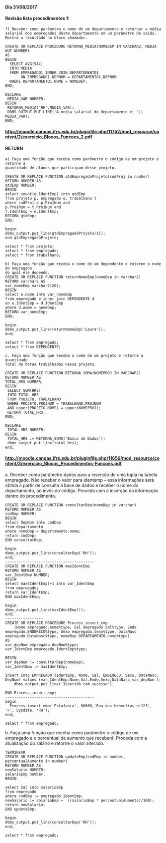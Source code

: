 #### Dia 31/08/2017

#### Revisão lista procedimentos 1: 
```
f) Receber como parâmetro o nome de um departamento e retornar a média 
salarial dos empregados deste departamento em um parâmetro de saída. 
Mostre o resultado no bloco chamador.

CREATE OR REPLACE PROCEDURE RETORNA_MEDIA(NOMEDEP IN VARCHAR2, MEDIA OUT NUMBER)
AS
BEGIN
  SELECT AVG(SAL)
  INTO MEDIA
  FROM EMPREGADO1 INNER JOIN DEPARTAMENTO1 
       ON EMPREGADO1.DEPNUM = DEPARTAMENTO1.DEPNUM
  WHERE DEPARTAMENTO1.NOME = NOMEDEP;
END; 

DECLARE
 MEDIA_VAR NUMBER;
BEGIN
 RETORNA_MEDIA('RH',MEDIA_VAR);
 DBMS_OUTPUT.PUT_LINE('A media salarial do departamento é: '|| MEDIA_VAR);
END; 
```

#### http://moodle.canoas.ifrs.edu.br/pluginfile.php/11752/mod_resource/content/2/exercicio_Blocos_Funcoes_2.pdf
#### RETURN
```
a) Faça uma função que receba como parâmetro o código de um projeto e retorne a
quantidade de alunos que participam desse projeto. 

CREATE OR REPLACE FUNCTION qtdEmpregadoProjeto(codProj in number)
RETURN NUMBER AS
qtdEmp NUMBER;
BEGIN
select count(e.IdentEmp) into qtdEmp 
from projeto p, empregado e, trabalhano t
where codProj = p.ProjNum and 
p.ProjNum = t.ProjNum and
t.IdentEmp = e.IdentEmp;
RETURN qtdEmp;
END;

begin
dbms_output.put_line(qtdEmpregadoProjeto(1));
end qtdEmpregadoProjeto;

select * from projeto;
select * from empregado;
select * from trabalhano;
```

```
b) Faça uma função que receba o nome de um dependente e retorne o nome do empregado
do qual ele depende. 
CREATE OR REPLACE FUNCTION returnNomeEmp(nomeDep in varchar2)
RETURN varchar2 AS
var_nomeEmp varchar2(20);
BEGIN
select e.nome into var_nomeEmp 
from empregado e inner join DEPENDENTE d
on e.IdentEmp = d.IdentEmp
where d.nome = nomeDep;
RETURN var_nomeEmp;
END;

begin
dbms_output.put_line(returnNomeEmp('Laura'));
end;

select * from empregado;
select * from DEPENDENTE;
```
```
c. Faça uma função que receba o nome de um projeto e retorne a quantidade 
total de horas trabalhadas nesse projeto. 

CREATE OR REPLACE FUNCTION RETORNA_SOMA(NOMEPROJ IN VARCHAR2)
RETURN NUMBER AS
TOTAL_HRS NUMBER;
BEGIN
 SELECT SUM(HRS)
 INTO TOTAL_HRS
 FROM PROJETO, TRABALHANO
 WHERE PROJETO.PROJNUM = TRABALHANO.PROJNUM
 AND upper(PROJETO.NOME) = upper(NOMEPROJ);
 RETURN TOTAL_HRS;
END; 

DECLARE
 TOTAL_HRS NUMBER;
BEGIN
 TOTAL_HRS := RETORNA_SOMA('Banco de Dados');
 dbms_output.put_line(total_hrs);
end; 
```
#### http://moodle.canoas.ifrs.edu.br/pluginfile.php/11656/mod_resource/content/3/exercicio_Blocos_Procedimentos-Funcoes.pdf

a. Receber como parâmetro dados para a inserção de uma tupla na tabela empregado. Não
receber o valor para identemp – essa informações será obtida a partir de consulta à base
de dados e receber o nome do departamento, ao invés do código. Proceda com a inserção
da informação dentro do procedimento. 

```
CREATE OR REPLACE FUNCTION consultarDep(nomeDep in varchar)
RETURN NUMBER AS
codDep NUMBER;
BEGIN
select DepNum into codDep 
from departamento
where nomeDep = departamento.nome;
return codDep;
END consultarDep;

begin
dbms_output.put_line(consultarDep('RH'));
end;
----------------------------------------
CREATE OR REPLACE FUNCTION maxIdentEmp
RETURN NUMBER AS
var_IdentEmp NUMBER;
BEGIN
select max(IdentEmp)+1 into var_IdentEmp 
from empregado;
return var_IdentEmp;
END maxIdentEmp;

begin
dbms_output.put_line(maxIdentEmp());
end;
-----------------
CREATE OR REPLACE PROCEDURE Process_insert_emp
    (Nome empregado.nome%type, Sal empregado.Sal%type, Ende empregado.ENDERECO%type, Sexo empregado.sexo%type, DataNasc empregado.DataNasc%type, nomeDep DEPARTAMENTO.nome%type)
AS
var_depNum empregado.depNum%type;
var_IdentEmp empregado.IdentEmp%type;

BEGIN
var_depNum := consultarDep(nomeDep);
var_IdentEmp := maxIdentEmp;

insert into EMPREGADO (IdentEmp, Nome, Sal, ENDERECO, Sexo, DataNasc, DepNum) values (var_IdentEmp,Nome,Sal,Ende,Sexo,DataNasc,var_depNum );
    dbms_output.put_line('Inserido com sucesso');
   
END Process_insert_emp;
----------------------------------------
begin
  Process_insert_emp('Estafania', 80000,'Rua das bromelias n:123', 'F', Sysdate, 'RH');
end;

select * from empregado;
```

b. Faça uma função que receba como parâmetro o código de um empregado e o percentual
de aumento que receberá. Proceda com a atualização do salário e retorne o valor alterado.
```
TERMINEAR
CREATE OR REPLACE FUNCTION updateEmp(codEmp in number, percentualAumento in number)
RETURN NUMBER AS
newSalario NUMBER;
salarioEmp number;
BEGIN

select Sal into salarioEmp 
from empregado
where codEmp := empregado.IdentEmp;
newSalario := salarioEmp +  ((salarioEmp * percentualAumento)/100); 
return newSalario;
END updateEmp;

begin
dbms_output.put_line(consultarDep('RH'));
end;

select * from empregado;

```
